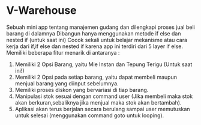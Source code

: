# V-Warehouse
Sebuah mini app tentang manajemen gudang dan dilengkapi proses jual beli barang di dalamnya
Dibangun hanya menggunakan metode if else dan nested if (untuk saat ini)
Cocok sekali untuk belajar mekanisme atau cara kerja dari if,if else dan nested if karena app ini terdiri dari 5 layer if else.
Memiliki beberapa fitur menarik di antaranya :
<ol>
<li>Memiliki 2 Opsi Barang, yaitu Mie Instan dan Tepung Terigu (Untuk saat ini!)</li>
<li>Memiliki 2 Opsi pada setiap barang, yaitu dapat membeli maupun menjual barang yang diinput sebelumnya.</li>
<li>Memiliki proses diskon yang bervariasi di tiap barang.</li>
<li>Manipulasi stok sesuai dengan command user (Jika membeli maka stok akan berkuran,sebaliknya jika menjual maka stok akan bertambah).</li>
<li>Aplikasi akan terus berjalan secara berulang sampai user memutuskan untuk selesai (menggunakan command goto untuk looping).</li>
